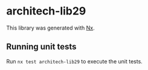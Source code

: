 # architech-lib29

This library was generated with [Nx](https://nx.dev).

## Running unit tests

Run `nx test architech-lib29` to execute the unit tests.
